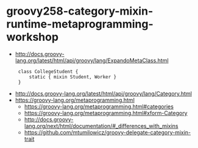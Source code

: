 # groovy258-category-mixin-runtime-metaprogramming-workshop

* http://docs.groovy-lang.org/latest/html/api/groovy/lang/ExpandoMetaClass.html
    ```
     class CollegeStudent {
         static { mixin Student, Worker }
     }
    ```
* http://docs.groovy-lang.org/latest/html/api/groovy/lang/Category.html
* https://groovy-lang.org/metaprogramming.html
    * https://groovy-lang.org/metaprogramming.html#categories
    * https://groovy-lang.org/metaprogramming.html#xform-Category
    * http://docs.groovy-lang.org/next/html/documentation/#_differences_with_mixins
    * https://github.com/mtumilowicz/groovy-delegate-category-mixin-trait